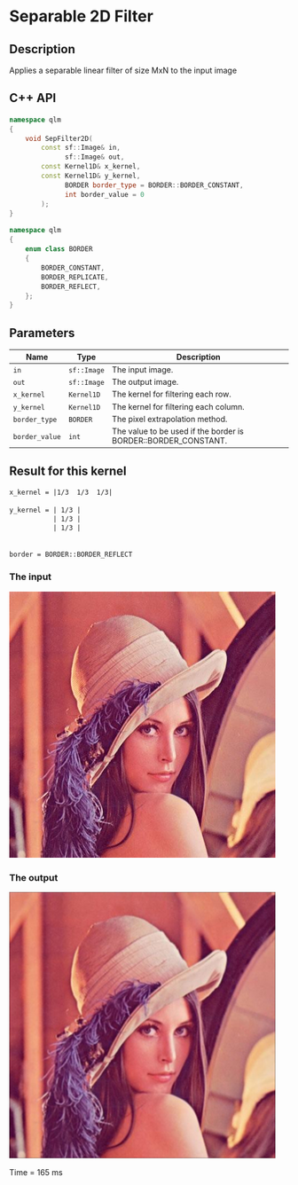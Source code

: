 # Separable 2D Filter 

## Description
Applies a separable linear filter of size MxN to the input image
## C++ API
```c++
namespace qlm
{
	void SepFilter2D(
		const sf::Image& in,
		      sf::Image& out,
		const Kernel1D& x_kernel,
		const Kernel1D& y_kernel,
		      BORDER border_type = BORDER::BORDER_CONSTANT,
		      int border_value = 0
		);
}
```
```c++
namespace qlm
{
	enum class BORDER
	{
		BORDER_CONSTANT,
		BORDER_REPLICATE,
		BORDER_REFLECT,
	};
}
```
## Parameters

| Name           | Type         | Description                                                                       |
|----------------|--------------|-----------------------------------------------------------------------------------|
| `in`           | `sf::Image`  | The input image.                                                                  |
| `out`          | `sf::Image`  | The output image.                                                                 |
| `x_kernel`     | `Kernel1D`   | The kernel for filtering each row.                                                |
| `y_kernel`     | `Kernel1D`   | The kernel  for filtering each column.                                            |
| `border_type`  | `BORDER`     | The pixel extrapolation method.                                                   |
| `border_value` | `int`        | The value to be used if the border is BORDER::BORDER_CONSTANT.                    |

## Result  for this  kernel 
	x_kernel = |1/3  1/3  1/3|
	
	y_kernel = | 1/3 |
	           | 1/3 |
               | 1/3 |


	border = BORDER::BORDER_REFLECT

### The input
![Input Image](input.jpg)
### The output
![Input Image](result.jpg)

Time = 165 ms
